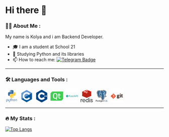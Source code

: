 <h1>
  Hi there 👋
</h1>

### :man_technologist: About Me :
My name is Kolya and i am Backend Developer.
- :mortar_board: I am a student at School 21
- :telescope: Studying Python and its libraries
- :mailbox: How to reach me: [![Telegram Badge](https://img.shields.io/badge/telegram-white)](http://t.me/krimem/)
---

### :hammer_and_wrench: Languages and Tools :
<div>
  <img src="https://github.com/devicons/devicon/blob/master/icons/python/python-original-wordmark.svg" title="Python 3.*" **alt="Python 3.*" width="40" height="40"/>&nbsp
  <img src="https://github.com/devicons/devicon/blob/master/icons/c/c-original.svg" title="C" **alt="C" width="40" height="40"/>&nbsp
  <img src="https://github.com/devicons/devicon/blob/master/icons/cplusplus/cplusplus-plain.svg" title="C++" **alt="C++" width="40" height="40"/>&nbsp
<!--   <img src="https://github.com/devicons/devicon/blob/master/icons/pytest/pytest-original-wordmark.svg" title="pytest" **alt="pytest" width="40" height="40"/>&nbsp -->
  <img src="https://github.com/devicons/devicon/blob/master/icons/qt/qt-original.svg" title="QT" **alt="QT" width="40" height="40"/>&nbsp
<!--   <img src="https://github.com/devicons/devicon/blob/master/icons/linux/linux-original.svg" title="Linux" **alt="Linux" width="40" height="40"/>&nbsp -->
  <img src="https://github.com/devicons/devicon/blob/master/icons/fastapi/fastapi-plain-wordmark.svg" title="FastAPI" **alt="FastAPI" width="40" height="40"/>&nbsp
<!--   <img src="https://github.com/devicons/devicon/blob/master/icons/django/django-plain-wordmark.svg" title="Django" **alt="Django" width="40" height="40"/>&nbsp -->
  <img src="https://github.com/devicons/devicon/blob/master/icons/redis/redis-original-wordmark.svg" title="Redis" **alt="Redis" width="40" height="40"/>&nbsp
  <img src="https://github.com/devicons/devicon/blob/master/icons/postgresql/postgresql-original-wordmark.svg" title="PostgreSQL" **alt="PostgreSQL" width="40" height="40"/>&nbsp
<!--   <img src="https://github.com/devicons/devicon/blob/master/icons/docker/docker-original-wordmark.svg" title="Docker" **alt="Docker" width="40" height="40"/>&nbsp -->
<!--   <img src="https://github.com/devicons/devicon/blob/master/icons/postman/postman-original-wordmark.svg" title="Postman" **alt="Postman" width="40" height="40"/>&nbsp -->
<!--   <img src="https://github.com/devicons/devicon/blob/master/icons/mongodb/mongodb-original-wordmark.svg" title="mongoDB" **alt="mongoDB" width="40" height="40"/>&nbsp -->
  <img src="https://github.com/devicons/devicon/blob/master/icons/git/git-original-wordmark.svg" title="Git" **alt="Git" width="40" height="40"/>
<!--   <img src="https://github.com/devicons/devicon/blob/master/icons/apachekafka/apachekafka-original-wordmark.svg" title="Apache Kafka" **alt="Apache Kafka" width="40" height="40"/>&nbsp -->
</div>

---

### :fire: My Stats :
[![Top Langs](https://github-readme-stats.vercel.app/api/top-langs/?username=krimerkhex&layout=compact&theme=vision-friendly-dark)](https://github.com/anuraghazra/github-readme-stats)

